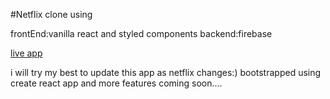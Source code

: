 


#Netflix clone using 


frontEnd:vanilla react and styled components
backend:firebase


[live app](https://clonenetflix0105.netlify.app)

i will try my best to update this app as netflix changes:)
bootstrapped  using create react app and more features coming soon....


